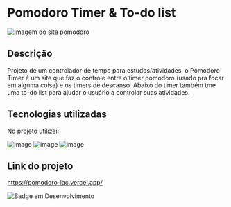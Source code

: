 # Pomodoro Timer & To-do list

![Imagem do site pomodoro](https://i.imgur.com/iFKm2MI.png)

## Descrição

Projeto de um controlador de tempo para estudos/atividades, o Pomodoro Timer é um site que faz o controle entre o timer pomodoro (usado pra focar em alguma coisa) e os timers de descanso. Abaixo do timer também tme uma to-do list para ajudar o usuário a controlar suas atividades.

## Tecnologias utilizadas

No projeto utilizei:

![image](https://img.shields.io/badge/HTML5-E34F26?style=for-the-badge&logo=html5&logoColor=white)
![image](https://img.shields.io/badge/CSS-239120?&style=for-the-badge&logo=css3&logoColor=white)
![image](https://img.shields.io/badge/JavaScript-F7DF1E?style=for-the-badge&logo=javascript&logoColor=black)

## Link do projeto

 https://pomodoro-lac.vercel.app/

![Badge em Desenvolvimento](http://img.shields.io/static/v1?label=STATUS&message=EM%20DESENVOLVIMENTO&color=GREEN&style=for-the-badge)
